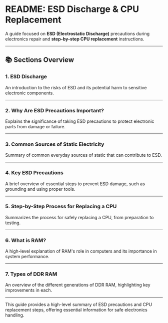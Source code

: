 # README: ESD Discharge & CPU Replacement

A guide focused on **ESD (Electrostatic Discharge)** precautions during electronics repair and **step-by-step CPU replacement** instructions.

---

## 📚 Sections Overview

### 1. **ESD Discharge**
An introduction to the risks of ESD and its potential harm to sensitive electronic components.

---

### 2. **Why Are ESD Precautions Important?**
Explains the significance of taking ESD precautions to protect electronic parts from damage or failure.

---

### 3. **Common Sources of Static Electricity**
Summary of common everyday sources of static that can contribute to ESD.

---

### 4. **Key ESD Precautions**
A brief overview of essential steps to prevent ESD damage, such as grounding and using proper tools.

---

### 5. **Step-by-Step Process for Replacing a CPU**
Summarizes the process for safely replacing a CPU, from preparation to testing.

---

### 6. **What is RAM?**
A high-level explanation of RAM's role in computers and its importance in system performance.

---

### 7. **Types of DDR RAM**
An overview of the different generations of DDR RAM, highlighting key improvements in each.

---

This guide provides a high-level summary of ESD precautions and CPU replacement steps, offering essential information for safe electronics handling.
